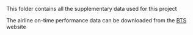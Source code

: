 This folder contains all the supplementary data used for this project

The airline on-time performance data can be downloaded from the [BTS](https://www.transtats.bts.gov/DL_SelectFields.asp?Table_ID=236&DB_Short_Name=On-Time) website
